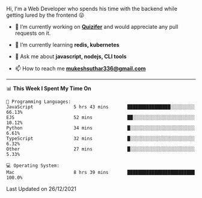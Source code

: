 Hi, I'm a Web Developer who spends his time with the backend while getting lured by the frontend 😜

- 🔭 I’m currently working on **[Quizifer](https://github.com/SutharMukesh/Quizifer/)** and would appreciate any pull requests on it.

- 🌱 I’m currently learning **redis, kubernetes**

- 💬 Ask me about **javascript, nodejs, CLI tools**

- 📫 How to reach me **mukeshsuthar336@gmail.com**

---
<!--START_SECTION:waka-->
📊 **This Week I Spent My Time On** 

```text
💬 Programming Languages: 
JavaScript               5 hrs 43 mins       ████████████████░░░░░░░░░   66.13% 
EJS                      52 mins             ██░░░░░░░░░░░░░░░░░░░░░░░   10.12% 
Python                   34 mins             █░░░░░░░░░░░░░░░░░░░░░░░░   6.61% 
TypeScript               32 mins             █░░░░░░░░░░░░░░░░░░░░░░░░   6.32% 
Other                    27 mins             █░░░░░░░░░░░░░░░░░░░░░░░░   5.33%

💻 Operating System: 
Mac                      8 hrs 39 mins       █████████████████████████   100.0%

```


 Last Updated on 26/12/2021
<!--END_SECTION:waka-->
